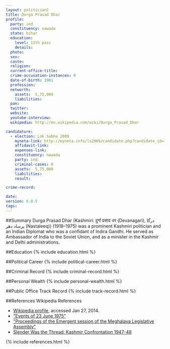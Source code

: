 ```yaml
---
layout: politician2
title: Durga Prasad Dhar
profile: 
  party: ind
  constituency: nawada
  state: bihar
  education: 
    level: 12th pass
    details: 
  photo: 
  sex: 
  caste: 
  religion: 
  current-office-title: 
  crime-accusation-instances: 0
  date-of-birth: 1981
  profession: 
  networth: 
    assets:  5,75,000
    liabilities: 
  pan: 
  twitter: 
  website: 
  youtube-interview: 
  wikipedia: http://en.wikipedia.com/wiki/Durga_Prasad_Dhar

candidature: 
  - election: Lok Sabha 2009
    myneta-link: http://myneta.info/ls2009/candidate.php?candidate_id=1327
    affidavit-link: 
    expenses-link: 
    constituency: nawada 
    party: ind
    criminal-cases: 0
    assets:  5,75,000
    liabilities: 
    result:  

crime-record: 

date: 
version: 0.0.5
tags: 
---
```

##Summary
Durga Prasad Dhar (Kashmiri: दुर्गा प्रसाद धर (Devanagari), درگا پرساد دھر (Nastaleeq)) (1918–1975) was a prominent Kashmiri politician and an Indian Diplomat who was a confidant of Indira Gandhi. He served as Ambassador of India to the Soviet Union, and as a minister in the Kashmir and Delhi administrations.




##Education
{% include education.html %}


##Political Career
{% include political-career.html %}


##Criminal Record
{% include criminal-record.html %}


##Personal Wealth
{% include personal-wealth.html %}


##Public Office Track Record
{% include track-record.html %}


##References
Wikipedia References
- [Wikipedia profile]({{page.profile.wikipedia}}), accessed Jan 27, 2014.
- ["Events of 23 June 1975"][wiki1]
- ["Proceedings of the Emergent session of the Meghalaya Legislative Assembly"][wiki2]
- [Slender Was the Thread: Kashmir Confrontation 1947-48][wiki3]

[wiki1]: http://www.time.com/time/magazine/article/0,9171,913198,00.html
[wiki2]: http://www.megassembly.gov.in/proceedings/1975/28-07-1975.htm
[wiki3]: http://books.google.co.in/books?id=lYHXmx4cOUsC


{% include references.html %}